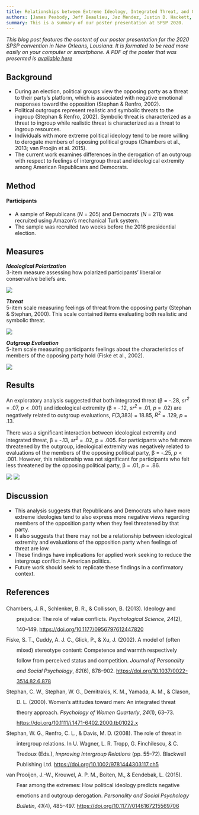 ```yaml
---
title: Relationships between Extreme Ideology, Integrated Threat, and Outgroup Evaluations
authors: [James Peabody, Jeff Beaulieu, Jaz Mendez, Justin D. Hackett, Amber M. Gaffney]
summary: This is a summary of our poster presentation at SPSP 2020.
---
```


<p><i>This blog post features the content of our poster presentation for the 2020 SPSP convention in New Orleans, Lousiana. It is formated to be read more easily on your computer or smartphone. A PDF of the poster that was presented is <a href = "https://hsu-socialidentitylab.com/files/peabody_et_al_spsp2020_poster.pdf">
available here</a></i></p>

<h2>Background</h2>
<p><ul>
<li>During an election, political groups view the opposing party as a threat to their party’s platform, which is associated with negative emotional responses toward the opposition (Stephan & Renfro, 2002).</li>
<li>Political outgroups represent realistic and symbolic threats to the ingroup (Stephan & Renfro, 2002). Symbolic threat is characterized as a threat to ingroup while realistic threat is characterized as a threat to ingroup resources.</li>
<li>Individuals with more extreme political ideology tend to be more willing to derogate members of opposing political groups (Chambers et al., 2013; van Proojin et al. 2015).</li>
<li>The current work examines differences in the derogation of an outgroup with respect to feelings of intergroup threat and ideological extremity among American Republicans and Democrats.</li></ul></p>

<h2>Method</h2>
<h4>Participants</h4>
<ul><li>A sample of Republicans (<i>N</i> = 205) and Democrats (<i>N</i> = 211) was recruited using Amazon’s mechanical Turk system.</li>
<li>The sample was recruited two weeks before the 2016 presidential election.</li></ul>

<h2>Measures</h2>
<p><strong><i>Ideological Polarization</i></strong><br> 
3-item measure assessing how polarized participants’ liberal or conservative beliefs are.</p>

<img src = "https://hsu-socialidentitylab.com/img/spsp_2020_poster/ideology_scale.png">

<p><strong><i>Threat</i></strong><br>
5-item scale measuring feelings of threat from the opposing party (Stephan & Stephan, 2000). This scale contained items evaluating both realistic and symbolic threat.</p>

<img src = "https://hsu-socialidentitylab.com/img/spsp_2020_poster/threat_scale.png">

<p><strong><i>Outgroup Evaluation</i></strong><br>
5-item scale measuring participants feelings about the characteristics of members of the opposing party hold (Fiske et al., 2002).</p>

<img src = "https://hsu-socialidentitylab.com/img/spsp_2020_poster/eval_scale.png">

<h2>Results</h2>
<p>An exploratory analysis suggested that both integrated threat (β = -.28, <i>sr<sup>2</sup></i> = .07, <i>p</i> < .001) and ideological extremity (β = -.12, <i>sr<sup>2</sup></i> = .01, <i>p</i> = .02) are negatively related to outgroup evaluations, <i>F</i>(3,383) = 18.85, <i>R<sup>2</sup></i> = .129, <i>p</i> = .13.</p>

<p>There was a significant interaction between ideological extremity and integrated threat, β = -.13, <i>sr<sup>2</sup></i> = .02, p = .005. For participants who felt more threatened by the outgroup, ideological extremity was negatively related to evaluations of the members of the opposing political party, β = -.25, <i>p</i> < .001. However, this relationship was not significant for participants who felt less threatened by the opposing political party, β = .01, <i>p</i> = .86.</p>

<img src = "https://hsu-socialidentitylab.com/img/spsp_2020_poster/graphs.png">
<img src = "https://hsu-socialidentitylab.com/img/spsp_2020_poster/results_table.png">

<h2>Discussion</h2>
<ul>
<li>This analysis suggests that Republicans and Democrats who have more extreme ideologies tend to also express more negative views regarding members of the opposition party when they feel threatened by that party.</li>
<li>It also suggests that there may not be a relationship between ideological extremity and evaluations of the opposition party when feelings of threat are low.</li>
<li>These findings have implications for applied work seeking to reduce the intergroup conflict in American politics.</li>
<li>Future work should seek to replicate these findings in a confirmatory context.</li></ul>

<h2>References</h2>
<!DOCTYPE html PUBLIC "-//W3C//DTD XHTML 1.1//EN" "http://www.w3.org/TR/xhtml11/DTD/xhtml11.dtd">
<html xmlns="http://www.w3.org/1999/xhtml" xml:lang="en">
<head>
<meta http-equiv="Content-Type" content="text/html; charset=utf-8"/>
<title>Bibliography</title>
</head>
<body>
<div class="csl-bib-body" style="line-height: 2; margin-left: 2em; text-indent:-2em;">
  <div class="csl-entry">Chambers, J. R., Schlenker, B. R., &amp; Collisson, B. (2013). Ideology and prejudice: The role of value conflicts. <i>Psychological Science</i>, <i>24</i>(2), 140–149. <a href="https://doi.org/10.1177/0956797612447820">https://doi.org/10.1177/0956797612447820</a></div>
  <span class="Z3988" title="url_ver=Z39.88-2004&amp;ctx_ver=Z39.88-2004&amp;rfr_id=info%3Asid%2Fzotero.org%3A2&amp;rft_id=info%3Adoi%2F10.1177%2F0956797612447820&amp;rft_val_fmt=info%3Aofi%2Ffmt%3Akev%3Amtx%3Ajournal&amp;rft.genre=article&amp;rft.atitle=Ideology%20and%20prejudice%3A%20The%20role%20of%20value%20conflicts&amp;rft.jtitle=Psychological%20Science&amp;rft.stitle=Psychol%20Sci&amp;rft.volume=24&amp;rft.issue=2&amp;rft.aufirst=John%20R.&amp;rft.aulast=Chambers&amp;rft.au=John%20R.%20Chambers&amp;rft.au=Barry%20R.%20Schlenker&amp;rft.au=Brian%20Collisson&amp;rft.date=2013-02&amp;rft.pages=140-149&amp;rft.spage=140&amp;rft.epage=149&amp;rft.issn=0956-7976%2C%201467-9280&amp;rft.language=en"></span>
  <div class="csl-entry">Fiske, S. T., Cuddy, A. J. C., Glick, P., &amp; Xu, J. (2002). A model of (often mixed) stereotype content: Competence and warmth respectively follow from perceived status and competition. <i>Journal of Personality and Social Psychology</i>, <i>82</i>(6), 878–902. <a href="https://doi.org/10.1037/0022-3514.82.6.878">https://doi.org/10.1037/0022-3514.82.6.878</a></div>
  <span class="Z3988" title="url_ver=Z39.88-2004&amp;ctx_ver=Z39.88-2004&amp;rfr_id=info%3Asid%2Fzotero.org%3A2&amp;rft_id=info%3Adoi%2F10.1037%2F0022-3514.82.6.878&amp;rft_val_fmt=info%3Aofi%2Ffmt%3Akev%3Amtx%3Ajournal&amp;rft.genre=article&amp;rft.atitle=A%20model%20of%20(often%20mixed)%20stereotype%20content%3A%20Competence%20and%20warmth%20respectively%20follow%20from%20perceived%20status%20and%20competition&amp;rft.jtitle=Journal%20of%20Personality%20and%20Social%20Psychology&amp;rft.stitle=Journal%20of%20Personality%20and%20Social%20Psychology&amp;rft.volume=82&amp;rft.issue=6&amp;rft.aufirst=Susan%20T.&amp;rft.aulast=Fiske&amp;rft.au=Susan%20T.%20Fiske&amp;rft.au=Amy%20J.%20C.%20Cuddy&amp;rft.au=Peter%20Glick&amp;rft.au=Jun%20Xu&amp;rft.date=2002-06&amp;rft.pages=878-902&amp;rft.spage=878&amp;rft.epage=902&amp;rft.issn=0022-3514"></span>
  <div class="csl-entry">Stephan, C. W., Stephan, W. G., Demitrakis, K. M., Yamada, A. M., &amp; Clason, D. L. (2000). Women’s attitudes toward men: An integrated threat theory approach. <i>Psychology of Women Quarterly</i>, <i>24</i>(1), 63–73. <a href="https://doi.org/10.1111/j.1471-6402.2000.tb01022.x">https://doi.org/10.1111/j.1471-6402.2000.tb01022.x</a></div>
  <span class="Z3988" title="url_ver=Z39.88-2004&amp;ctx_ver=Z39.88-2004&amp;rfr_id=info%3Asid%2Fzotero.org%3A2&amp;rft_id=info%3Adoi%2F10.1111%2Fj.1471-6402.2000.tb01022.x&amp;rft_val_fmt=info%3Aofi%2Ffmt%3Akev%3Amtx%3Ajournal&amp;rft.genre=article&amp;rft.atitle=Women's%20attitudes%20toward%20men%3A%20An%20integrated%20threat%20theory%20approach&amp;rft.jtitle=Psychology%20of%20Women%20Quarterly&amp;rft.stitle=Psychology%20of%20Women%20Quarterly&amp;rft.volume=24&amp;rft.issue=1&amp;rft.aufirst=Cookie%20White&amp;rft.aulast=Stephan&amp;rft.au=Cookie%20White%20Stephan&amp;rft.au=Walter%20G.%20Stephan&amp;rft.au=Katherine%20M.%20Demitrakis&amp;rft.au=Ann%20Marie%20Yamada&amp;rft.au=Dennis%20L.%20Clason&amp;rft.date=2000-03&amp;rft.pages=63-73&amp;rft.spage=63&amp;rft.epage=73&amp;rft.issn=0361-6843%2C%201471-6402&amp;rft.language=en"></span>
  <div class="csl-entry">Stephan, W. G., Renfro, C. L., &amp; Davis, M. D. (2008). The role of threat in intergroup relations. In U. Wagner, L. R. Tropp, G. Finchilescu, &amp; C. Tredoux (Eds.), <i>Improving Intergroup Relations</i> (pp. 55–72). Blackwell Publishing Ltd. <a href="https://doi.org/10.1002/9781444303117.ch5">https://doi.org/10.1002/9781444303117.ch5</a></div>
  <span class="Z3988" title="url_ver=Z39.88-2004&amp;ctx_ver=Z39.88-2004&amp;rfr_id=info%3Asid%2Fzotero.org%3A2&amp;rft_id=urn%3Aisbn%3A978-1-4443-0311-7%20978-1-4051-6972-1&amp;rft_val_fmt=info%3Aofi%2Ffmt%3Akev%3Amtx%3Abook&amp;rft.genre=bookitem&amp;rft.atitle=The%20role%20of%20threat%20in%20intergroup%20relations&amp;rft.place=Oxford%2C%20UK&amp;rft.publisher=Blackwell%20Publishing%20Ltd.&amp;rft.aufirst=Walter%20G.&amp;rft.aulast=Stephan&amp;rft.au=Ulrich%20Wagner&amp;rft.au=Linda%20R.%20Tropp&amp;rft.au=Gillian%20Finchilescu&amp;rft.au=Colin%20Tredoux&amp;rft.au=Walter%20G.%20Stephan&amp;rft.au=C.%20Lausanne%20Renfro&amp;rft.au=Mark%20D.%20Davis&amp;rft.date=2008-07-11&amp;rft.pages=55-72&amp;rft.spage=55&amp;rft.epage=72&amp;rft.isbn=978-1-4443-0311-7%20978-1-4051-6972-1&amp;rft.language=en"></span>
  <div class="csl-entry">van Prooijen, J.-W., Krouwel, A. P. M., Boiten, M., &amp; Eendebak, L. (2015). Fear among the extremes: How political ideology predicts negative emotions and outgroup derogation. <i>Personality and Social Psychology Bulletin</i>, <i>41</i>(4), 485–497. <a href="https://doi.org/10.1177/0146167215569706">https://doi.org/10.1177/0146167215569706</a></div>
  <span class="Z3988" title="url_ver=Z39.88-2004&amp;ctx_ver=Z39.88-2004&amp;rfr_id=info%3Asid%2Fzotero.org%3A2&amp;rft_id=info%3Adoi%2F10.1177%2F0146167215569706&amp;rft_val_fmt=info%3Aofi%2Ffmt%3Akev%3Amtx%3Ajournal&amp;rft.genre=article&amp;rft.atitle=Fear%20among%20the%20extremes%3A%20How%20political%20ideology%20predicts%20negative%20emotions%20and%20outgroup%20derogation&amp;rft.jtitle=Personality%20and%20Social%20Psychology%20Bulletin&amp;rft.stitle=Pers%20Soc%20Psychol%20Bull&amp;rft.volume=41&amp;rft.issue=4&amp;rft.aufirst=Jan-Willem&amp;rft.aulast=van%20Prooijen&amp;rft.au=Jan-Willem%20van%20Prooijen&amp;rft.au=Andr%C3%A9%20P.%20M.%20Krouwel&amp;rft.au=Max%20Boiten&amp;rft.au=Lennart%20Eendebak&amp;rft.date=2015-04&amp;rft.pages=485-497&amp;rft.spage=485&amp;rft.epage=497&amp;rft.issn=0146-1672%2C%201552-7433&amp;rft.language=en"></span>
</div></body>
</html>

